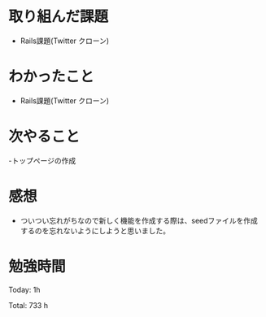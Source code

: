 # 取り組んだ課題
- Rails課題(Twitter クローン)

# わかったこと
- Rails課題(Twitter クローン)
  
# 次やること
-トップページの作成

# 感想
- ついつい忘れがちなので新しく機能を作成する際は、seedファイルを作成するのを忘れないようにしようと思いました。

# 勉強時間
Today: 1h

Total: 733 h
